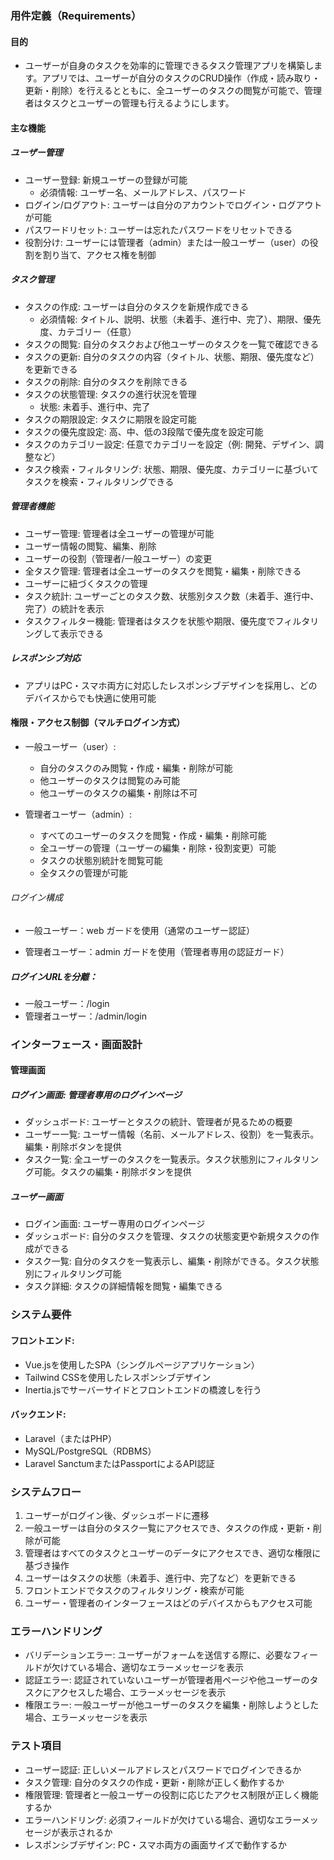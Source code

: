 ### 用件定義（Requirements）

#### 目的
- ユーザーが自身のタスクを効率的に管理できるタスク管理アプリを構築します。アプリでは、ユーザーが自分のタスクのCRUD操作（作成・読み取り・更新・削除）を行えるとともに、全ユーザーのタスクの閲覧が可能で、管理者はタスクとユーザーの管理も行えるようにします。

#### 主な機能
##### ユーザー管理
- ユーザー登録: 新規ユーザーの登録が可能
  - 必須情報: ユーザー名、メールアドレス、パスワード
- ログイン/ログアウト: ユーザーは自分のアカウントでログイン・ログアウトが可能
- パスワードリセット: ユーザーは忘れたパスワードをリセットできる
- 役割分け: ユーザーには管理者（admin）または一般ユーザー（user）の役割を割り当て、アクセス権を制御

##### タスク管理
- タスクの作成: ユーザーは自分のタスクを新規作成できる
  - 必須情報: タイトル、説明、状態（未着手、進行中、完了）、期限、優先度、カテゴリー（任意）
- タスクの閲覧: 自分のタスクおよび他ユーザーのタスクを一覧で確認できる
- タスクの更新: 自分のタスクの内容（タイトル、状態、期限、優先度など）を更新できる
- タスクの削除: 自分のタスクを削除できる
- タスクの状態管理: タスクの進行状況を管理
  - 状態: 未着手、進行中、完了
- タスクの期限設定: タスクに期限を設定可能
- タスクの優先度設定: 高、中、低の3段階で優先度を設定可能
- タスクのカテゴリー設定: 任意でカテゴリーを設定（例: 開発、デザイン、調整など）
- タスク検索・フィルタリング: 状態、期限、優先度、カテゴリーに基づいてタスクを検索・フィルタリングできる

##### 管理者機能
- ユーザー管理: 管理者は全ユーザーの管理が可能
- ユーザー情報の閲覧、編集、削除
- ユーザーの役割（管理者/一般ユーザー）の変更
- 全タスク管理: 管理者は全ユーザーのタスクを閲覧・編集・削除できる
- ユーザーに紐づくタスクの管理
- タスク統計: ユーザーごとのタスク数、状態別タスク数（未着手、進行中、完了）の統計を表示
- タスクフィルター機能: 管理者はタスクを状態や期限、優先度でフィルタリングして表示できる

##### レスポンシブ対応
- アプリはPC・スマホ両方に対応したレスポンシブデザインを採用し、どのデバイスからでも快適に使用可能


#### 権限・アクセス制御（マルチログイン方式）
- 一般ユーザー（user）:
  - 自分のタスクのみ閲覧・作成・編集・削除が可能
  - 他ユーザーのタスクは閲覧のみ可能
  - 他ユーザーのタスクの編集・削除は不可

- 管理者ユーザー（admin）:
  - すべてのユーザーのタスクを閲覧・作成・編集・削除可能
  - 全ユーザーの管理（ユーザーの編集・削除・役割変更）可能
  - タスクの状態別統計を閲覧可能
  - 全タスクの管理が可能

###### ログイン構成
- 一般ユーザー：web ガードを使用（通常のユーザー認証）

- 管理者ユーザー：admin ガードを使用（管理者専用の認証ガード）

##### ログインURLを分離：
- 一般ユーザー：/login
- 管理者ユーザー：/admin/login
  
### インターフェース・画面設計
#### 管理画面

##### ログイン画面: 管理者専用のログインページ
- ダッシュボード: ユーザーとタスクの統計、管理者が見るための概要
- ユーザー一覧: ユーザー情報（名前、メールアドレス、役割）を一覧表示。編集・削除ボタンを提供
- タスク一覧: 全ユーザーのタスクを一覧表示。タスク状態別にフィルタリング可能。タスクの編集・削除ボタンを提供

##### ユーザー画面
- ログイン画面: ユーザー専用のログインページ
- ダッシュボード: 自分のタスクを管理、タスクの状態変更や新規タスクの作成ができる
- タスク一覧: 自分のタスクを一覧表示し、編集・削除ができる。タスク状態別にフィルタリング可能
- タスク詳細: タスクの詳細情報を閲覧・編集できる

### システム要件
#### フロントエンド:
- Vue.jsを使用したSPA（シングルページアプリケーション）
- Tailwind CSSを使用したレスポンシブデザイン
- Inertia.jsでサーバーサイドとフロントエンドの橋渡しを行う

#### バックエンド:
- Laravel（またはPHP）
- MySQL/PostgreSQL（RDBMS）
- Laravel SanctumまたはPassportによるAPI認証

### システムフロー
1. ユーザーがログイン後、ダッシュボードに遷移
2. 一般ユーザーは自分のタスク一覧にアクセスでき、タスクの作成・更新・削除が可能
3. 管理者はすべてのタスクとユーザーのデータにアクセスでき、適切な権限に基づき操作
4. ユーザーはタスクの状態（未着手、進行中、完了など）を更新できる
5. フロントエンドでタスクのフィルタリング・検索が可能
6. ユーザー・管理者のインターフェースはどのデバイスからもアクセス可能

### エラーハンドリング
- バリデーションエラー: ユーザーがフォームを送信する際に、必要なフィールドが欠けている場合、適切なエラーメッセージを表示
- 認証エラー: 認証されていないユーザーが管理者用ページや他ユーザーのタスクにアクセスした場合、エラーメッセージを表示
- 権限エラー: 一般ユーザーが他ユーザーのタスクを編集・削除しようとした場合、エラーメッセージを表示

### テスト項目
- ユーザー認証: 正しいメールアドレスとパスワードでログインできるか
- タスク管理: 自分のタスクの作成・更新・削除が正しく動作するか
- 権限管理: 管理者と一般ユーザーの役割に応じたアクセス制限が正しく機能するか
- エラーハンドリング: 必須フィールドが欠けている場合、適切なエラーメッセージが表示されるか
- レスポンシブデザイン: PC・スマホ両方の画面サイズで動作するか
